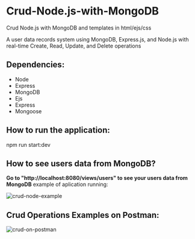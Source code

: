 # Crud-Node.js-with-MongoDB
Crud Node.js with MongoDB and templates in html/ejs/css

A user data records system using MongoDB, Express.js, and Node.js with real-time Create, Read, Update, and Delete operations

<h2>Dependencies:</h2>
<ul>
  <li>Node</li>
  <li>Express</li>
  <li>MongoDB</li>
  <li>Ejs</li>
  <li>Express</li>
  <li>Mongoose</li>
</ul>

<h2>How to run the application:</h2>
npm run start:dev
<br>
<h2>How to see users data from MongoDB?</h2>

<strong>Go to "http://localhost:8080/views/users" to see your users data from MongoDB</strong>
example of aplication running:

![crud-node-example](https://github.com/YanLB5/Crud-Node.js-with-MongoDB/assets/129100238/7130d6e3-e4fc-4c3d-b446-1a7107748d29)

<h2>Crud Operations Examples on Postman:</h2>

![crud-on-postman](https://github.com/YanLB5/Crud-Node.js-with-MongoDB/assets/129100238/0883b533-11a9-45f4-ac2c-bd757dbc4361)



